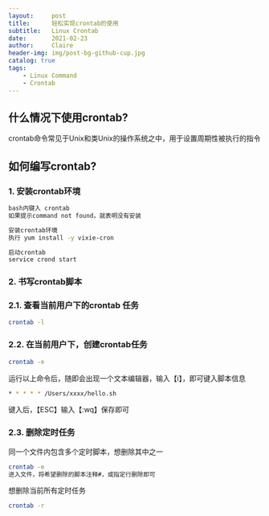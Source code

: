 ```yaml
---
layout:     post
title:      轻松实现crontab的使用
subtitle:   Linux Crontab
date:       2021-02-23
author:     Claire
header-img: img/post-bg-github-cup.jpg
catalog: true
tags:
    - Linux Command
    - Crontab
---
```


## 什么情况下使用crontab?

crontab命令常见于Unix和类Unix的操作系统之中，用于设置周期性被执行的指令

## 如何编写crontab?

### 1. 安装crontab环境

```bash
bash内键入 crontab
如果提示command not found，就表明没有安装

安装crontab环境
执行 yum install -y vixie-cron

启动crontab
service crond start
```

### 2. 书写crontab脚本

### 2.1. 查看当前用户下的crontab 任务

```bash
crontab -l
```

### 2.2. 在当前用户下，创建crontab任务

```bash
crontab -e
```

运行以上命令后，随即会出现一个文本编辑器，输入【i】，即可键入脚本信息

```bash 
* * * * * /Users/xxxx/hello.sh
```

键入后，【ESC】输入【:wq】保存即可

### 2.3. 删除定时任务

同一个文件内包含多个定时脚本，想删除其中之一

```bash
crontab -e 
进入文件，将希望删除的脚本注释#，或指定行删除即可
```

想删除当前所有定时任务

```bash
crontab -r
```